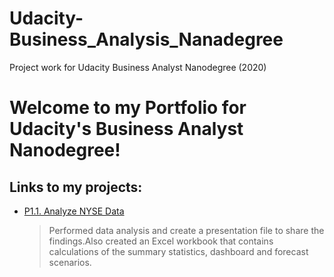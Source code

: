 # Udacity-Business_Analysis_Nanadegree
Project work for Udacity Business Analyst Nanodegree (2020)
# Welcome to my Portfolio for Udacity's Business Analyst Nanodegree!

## Links to my projects:
 - [P1.1. Analyze NYSE Data](https://github.com/tejasmagar/Udacity-Business_Analysis_Nanadegree/tree/master/project1-1)
    > Performed data analysis and create a presentation file to share the findings.Also created an Excel workbook that contains calculations of the summary statistics, dashboard and forecast scenarios.
